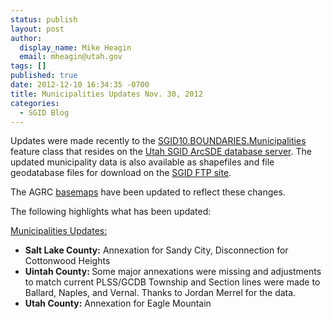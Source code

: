 ```yaml
---
status: publish
layout: post
author:
  display_name: Mike Heagin
  email: mheagin@utah.gov
tags: []
published: true
date: 2012-12-10 16:34:35 -0700
title: Municipalities Updates Nov. 30, 2012
categories:
  - SGID Blog
---
```

<p>Updates were made recently to the <a href="{{ "/data/boundaries/citycountystate/" | prepend: site.baseurl }}">SGID10.BOUNDARIES.Municipalities</a> feature class that resides on the <a href="{{ "/sgid-database/" | prepend: site.baseurl }}">Utah SGID ArcSDE database server</a>. The updated municipality data is also available as shapefiles and file geodatabase files for download on the <a href="ftp://ftp.agrc.utah.gov/UtahSGID_Vector/UTM12_NAD83/BOUNDARIES/PackagedData/_Statewide/StateCountyMunicipalBoundaries">SGID FTP site</a>.</p>
<p>The AGRC <a href="{{ "/developer/base-maps/" | prepend: site.baseurl }}">basemaps</a> have been updated to reflect these changes.</p>
<p>The following highlights what has been updated:</p>
<p><span style="text-decoration: underline;">Municipalities Updates:</span></p>
<ul>
<li><strong>Salt Lake County:</strong> Annexation for Sandy City, Disconnection for Cottonwood Heights </li>
<li><strong>Uintah County: </strong>Some major annexations were missing and adjustments to match current PLSS/GCDB Township and Section lines were made to Ballard, Naples, and Vernal. Thanks to Jordan Merrel for the data.</li>
<li><strong>Utah County:</strong> Annexation for Eagle Mountain </li>
</ul>
